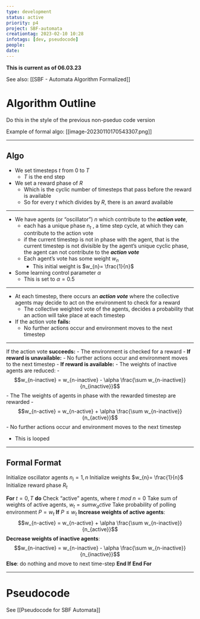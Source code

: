 ```yaml
---
type: development
status: active
priority: p4
project: SBF-automata
creationtag: 2023-02-10 10:28
infotags: [dev, pseudocode]
people:
date:
---
```


**This is current as of 06.03.23**

See also: [[SBF - Automata Algorithm Formalized]]
# Algorithm Outline
Do this in the style of the previous non-pseduo code version

Example of formal algo:
[[image-20230110170543307.png]]

---
## Algo
- We set timesteps $t$ from $0$ to $T$ 
	- $T$ is the end step
- We set a reward phase of $R$
	- Which is the cyclic number of timesteps that pass before the reward is available
	- So for every $t$ which divides by $R$, there is an award available
---
- We have agents (or “oscillator”) $n$ which contribute to the ***action vote***, 
	- each has a unique phase $n_t$ , a time step cycle, at which they can contribute to the action vote
	- if the current timestep is not in phase with the agent, that is the current timestep is not divisible by the agent’s unique cyclic phase, the agent can not contribute to the ***action vote***
	- Each agent’s vote has some weight $w_n$
		- This initial weight is $w_{n}= \frac{1}{n}$
- Some learning control parameter $\alpha$
	-  This is set to $\alpha = 0.5$
---
- At each timestep, there occurs an ***action vote*** where the collective agents may decide to act on the environment to check for a reward
	- The collective weighted vote of the agents, decides a probability that an action will take place at each timestep
- If the action vote **fails:**
	- No further actions occur and environment moves to the next timestep
---
 If the action vote **succeeds:**
	- The environment is checked for a reward
	- **If reward is unavailable:**
		- No further actions occur and environment moves to the next timestep
	- **If reward is available:**
		- The weights of inactive agents are reduced:
			- $$w_{n-inactive} = w_{n-inactive} - \alpha \frac{\sum w_{n-inactive}}{n_{inactive}}$$
		- The The weights of agents in phase with the rewarded timestep are rewarded
			- $$w_{n-active} = w_{n-active} + \alpha \frac{\sum w_{n-inactive}}{n_{active}}$$
		- No further actions occur and environment moves to the next timestep
- This is looped 

---

## Formal Format
Initialize oscillator agents $n_i=1,n$
Initialize weights $w_{n}= \frac{1}{n}$
Initialize reward phase $R_t$

**For** $t =0,T$ **do**
	Check “active” agents, where $t \ mod \ n = 0$
	Take sum of weights of active agents, $w_{t} = sum{w_active}$
	Take probability of polling environment $P = w_t$
	**If** $P \leq w_t$
		**Increase weights of active agents**: $$w_{n-active} = w_{n-active} + \alpha \frac{\sum w_{n-inactive}}{n_{active}}$$
		**Decrease weights of inactive agents**: $$w_{n-inactive} = w_{n-inactive} - \alpha \frac{\sum w_{n-inactive}}{n_{inactive}}$$
	**Else**: do nothing and move to next time-step
	**End If**
**End For**

---



# Pseudocode
See [[Pseudocode for SBF Automata]]
